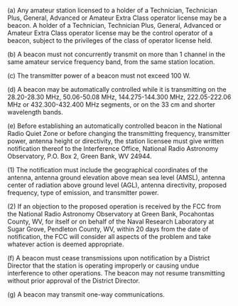(a) Any amateur station licensed to a holder of a Technician, Technician Plus, General, Advanced or Amateur Extra Class operator license may be a beacon. A holder of a Technician, Technician Plus, General, Advanced or Amateur Extra Class operator license may be the control operator of a beacon, subject to the privileges of the class of operator license held.

(b) A beacon must not concurrently transmit on more than 1 channel in the same amateur service frequency band, from the same station location.

(c) The transmitter power of a beacon must not exceed 100 W.

(d) A beacon may be automatically controlled while it is transmitting on the 28.20-28.30 MHz, 50.06-50.08 MHz, 144.275-144.300 MHz, 222.05-222.06 MHz or 432.300-432.400 MHz segments, or on the 33 cm and shorter wavelength bands.

(e) Before establishing an automatically controlled beacon in the National Radio Quiet Zone or before changing the transmitting frequency, transmitter power, antenna height or directivity, the station licensee must give written notification thereof to the Interference Office, National Radio Astronomy Observatory, P.O. Box 2, Green Bank, WV 24944.

(1) The notification must include the geographical coordinates of the antenna, antenna ground elevation above mean sea level (AMSL), antenna center of radiation above ground level (AGL), antenna directivity, proposed frequency, type of emission, and transmitter power.

(2) If an objection to the proposed operation is received by the FCC from the National Radio Astronomy Observatory at Green Bank, Pocahontas County, WV, for itself or on behalf of the Naval Research Laboratory at Sugar Grove, Pendleton County, WV, within 20 days from the date of notification, the FCC will consider all aspects of the problem and take whatever action is deemed appropriate.

(f) A beacon must cease transmissions upon notification by a District Director that the station is operating improperly or causing undue interference to other operations. The beacon may not resume transmitting without prior approval of the District Director.

(g) A beacon may transmit one-way communications.

